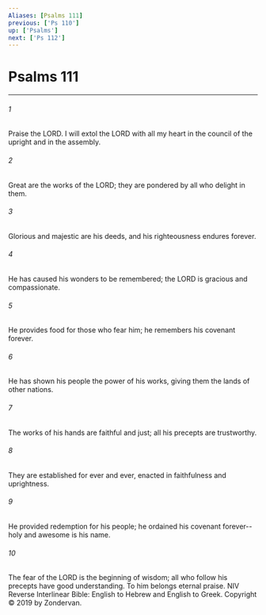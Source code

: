 ```yaml
---
Aliases: [Psalms 111]
previous: ['Ps 110']
up: ['Psalms']
next: ['Ps 112']
---
```

# Psalms 111

***


###### 1 
Praise the LORD. I will extol the LORD with all my heart in the council of the upright and in the assembly. 

###### 2 
Great are the works of the LORD; they are pondered by all who delight in them. 

###### 3 
Glorious and majestic are his deeds, and his righteousness endures forever. 

###### 4 
He has caused his wonders to be remembered; the LORD is gracious and compassionate. 

###### 5 
He provides food for those who fear him; he remembers his covenant forever. 

###### 6 
He has shown his people the power of his works, giving them the lands of other nations. 

###### 7 
The works of his hands are faithful and just; all his precepts are trustworthy. 

###### 8 
They are established for ever and ever, enacted in faithfulness and uprightness. 

###### 9 
He provided redemption for his people; he ordained his covenant forever-- holy and awesome is his name. 

###### 10 
The fear of the LORD is the beginning of wisdom; all who follow his precepts have good understanding. To him belongs eternal praise. NIV Reverse Interlinear Bible: English to Hebrew and English to Greek. Copyright © 2019 by Zondervan.
